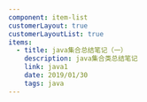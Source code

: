 ```yaml
---
component: item-list
customerLayout: true
customerLayoutList: true
items:
  - title: java集合总结笔记（一）
    description: java集合类总结笔记
    link: java1
    date: 2019/01/30
    tags: java
---
```


